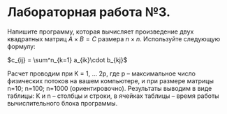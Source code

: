# Лабораторная работа №3.

Напишите программу, которая вычисляет произведение двух
квадратных матриц $A\times B=С$ размера $n\times n$. Используйте следующую формулу:

$c_{ij} = \sum^n_{k=1} a_{ik}\cdot b_{kj}$

Расчет проводим при K = 1, ... 2p, где p – максимальное число физических потоков
на вашем компьютере, и при размере матрицы n=10; n=100; n=1000
(ориентировочно). Результаты выводим в виде таблицы: K и n – столбцы и строки,
в ячейках таблицы – время работы вычислительного блока программы.
